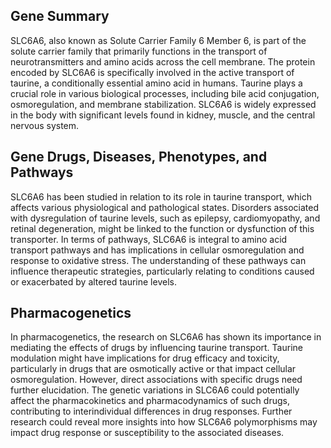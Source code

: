 ## Gene Summary
SLC6A6, also known as Solute Carrier Family 6 Member 6, is part of the solute carrier family that primarily functions in the transport of neurotransmitters and amino acids across the cell membrane. The protein encoded by SLC6A6 is specifically involved in the active transport of taurine, a conditionally essential amino acid in humans. Taurine plays a crucial role in various biological processes, including bile acid conjugation, osmoregulation, and membrane stabilization. SLC6A6 is widely expressed in the body with significant levels found in kidney, muscle, and the central nervous system.

## Gene Drugs, Diseases, Phenotypes, and Pathways
SLC6A6 has been studied in relation to its role in taurine transport, which affects various physiological and pathological states. Disorders associated with dysregulation of taurine levels, such as epilepsy, cardiomyopathy, and retinal degeneration, might be linked to the function or dysfunction of this transporter. In terms of pathways, SLC6A6 is integral to amino acid transport pathways and has implications in cellular osmoregulation and response to oxidative stress. The understanding of these pathways can influence therapeutic strategies, particularly relating to conditions caused or exacerbated by altered taurine levels.

## Pharmacogenetics
In pharmacogenetics, the research on SLC6A6 has shown its importance in mediating the effects of drugs by influencing taurine transport. Taurine modulation might have implications for drug efficacy and toxicity, particularly in drugs that are osmotically active or that impact cellular osmoregulation. However, direct associations with specific drugs need further elucidation. The genetic variations in SLC6A6 could potentially affect the pharmacokinetics and pharmacodynamics of such drugs, contributing to interindividual differences in drug responses. Further research could reveal more insights into how SLC6A6 polymorphisms may impact drug response or susceptibility to the associated diseases.